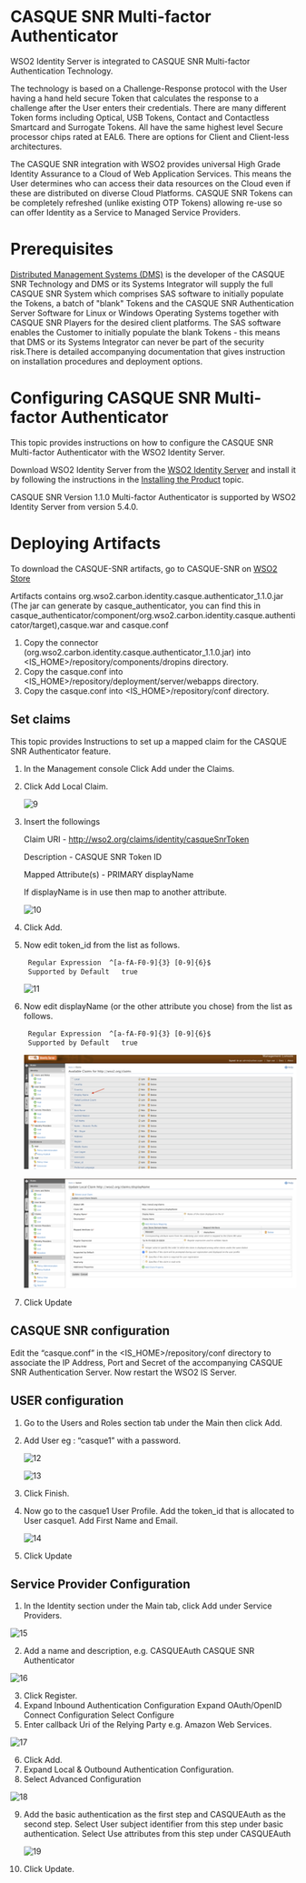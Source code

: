 # CASQUE SNR Multi-factor Authenticator

WSO2 Identity Server is integrated to CASQUE SNR Multi-factor Authentication
Technology. 

The technology is based on a Challenge-Response protocol with the User having a hand held secure Token that calculates the response to a challenge after the User enters their credentials. There are many different Token forms including Optical, USB Tokens, Contact and Contactless Smartcard and Surrogate Tokens. All have the same highest level Secure processor chips rated at EAL6. There are options for Client and Client-less architectures.

The CASQUE SNR integration with WSO2 provides universal High Grade Identity Assurance to a Cloud of Web Application Services. This means the User determines who can access their data resources on the Cloud even if these are distributed on diverse Cloud Platforms. 
CASQUE SNR Tokens can be completely refreshed (unlike existing OTP Tokens) allowing re-use so can offer Identity as a Service to Managed Service Providers.

# Prerequisites

[Distributed Management Systems (DMS)](http://www.casque.co.uk/) is the developer of the CASQUE SNR Technology and DMS or its Systems Integrator will supply the full CASQUE SNR System which comprises SAS software to initially populate the Tokens, a batch of "blank" Tokens and the CASQUE SNR Authentication Server Software for Linux or Windows Operating Systems together with CASQUE SNR Players for the desired client platforms. The SAS software enables the Customer to initially populate the blank Tokens - this means that DMS or its Systems Integrator can never be part of the security risk.There is detailed accompanying documentation that gives instruction on installation procedures and deployment options.

# Configuring CASQUE SNR Multi-factor Authenticator

This topic provides instructions on how to configure the CASQUE SNR Multi-factor Authenticator with the WSO2 Identity Server.

Download WSO2 Identity Server from the [WSO2 Identity Server](https://wso2.com/identity-and-access-management) and install it by following the instructions in the [Installing the Product](https://docs.wso2.com/display/IS540/Installation+Guide) topic.

CASQUE SNR Version 1.1.0 Multi-factor Authenticator is supported by WSO2 Identity Server from version 5.4.0.

# Deploying Artifacts

To download the CASQUE-SNR artifacts, go to CASQUE-SNR on [WSO2 Store](https://store.wso2.com/)



Artifacts contains org.wso2.carbon.identity.casque.authenticator_1.1.0.jar 
(The jar can generate by casque_authenticator, you can find this in casque_authenticator/component/org.wso2.carbon.identity.casque.authenticator/target),casque.war and casque.conf


1. Copy the connector (org.wso2.carbon.identity.casque.authenticator_1.1.0.jar) into <IS_HOME>/repository/components/dropins directory.
2. Copy the casque.conf into <IS_HOME>/repository/deployment/server/webapps directory.
3. Copy the casque.conf into <IS_HOME>/repository/conf directory.

## Set claims

This topic provides Instructions to set up a mapped claim for the CASQUE SNR Authenticator feature.

1. In the Management console Click Add under the Claims.
2. Click Add Local Claim.

    ![9](images/9.png "9")

3. Insert the followings


    Claim URI	 -	http://wso2.org/claims/identity/casqueSnrToken

    Description	-	CASQUE SNR Token ID

    Mapped Attribute(s)	- PRIMARY   displayName 

    If displayName is in use then map to another attribute.

    ![10](images/10.png "10")

4. Click Add.
5. Now edit token_id from the list as follows.

        Regular Expression	^[a-fA-F0-9]{3} [0-9]{6}$
        Supported by Default   true

     ![11](images/11.png "11")   

6. Now edit displayName (or the other attribute you chose) from the list as follows.
    
        Regular Expression	^[a-fA-F0-9]{3} [0-9]{6}$
        Supported by Default   true

    ![20](images/20.png "20") 

     ![21](images/21.png "21") 
     
7. Click Update

## CASQUE SNR configuration

Edit the “casque.conf” in the <IS_HOME>/repository/conf directory to associate the IP Address, Port and Secret of the accompanying CASQUE SNR Authentication Server. 
Now restart the WSO2 IS Server.

## USER configuration 

1. Go to the Users and Roles section tab under the Main then click Add.
2. Add User eg : “casque1” with a password.

    ![12](images/12.png "12")

    ![13](images/13.png "13")

3. Click Finish.
4. Now go to the casque1 User Profile.
    Add the token_id that is allocated to User casque1.
    Add First Name and Email.

    ![14](images/1.png "14")

5. Click Update	

## Service Provider Configuration 

1. In the Identity section under the Main tab, click Add under Service Providers.

![15](images/15.png "15")

2. Add a name and description, e.g.
        CASQUEAuth
        CASQUE SNR Authenticator

![16](images/16.png "16")        

3. Click Register.
4. Expand Inbound Authentication Configuration
   Expand OAuth/OpenID Connect Configuration
   Select Configure
5. Enter callback Uri of the Relying Party e.g. Amazon  Web Services.

![17](images/17.png "17")

6. Click Add.
7. Expand Local & Outbound Authentication Configuration.
8. Select Advanced Configuration

![18](images/18.png "18")

9. Add the basic authentication as the first step and CASQUEAuth as the second step.
   Select User subject identifier from this step under basic authentication.
   Select Use attributes from this step under CASQUEAuth

   ![19](images/19.png "19")

10. Click Update. 